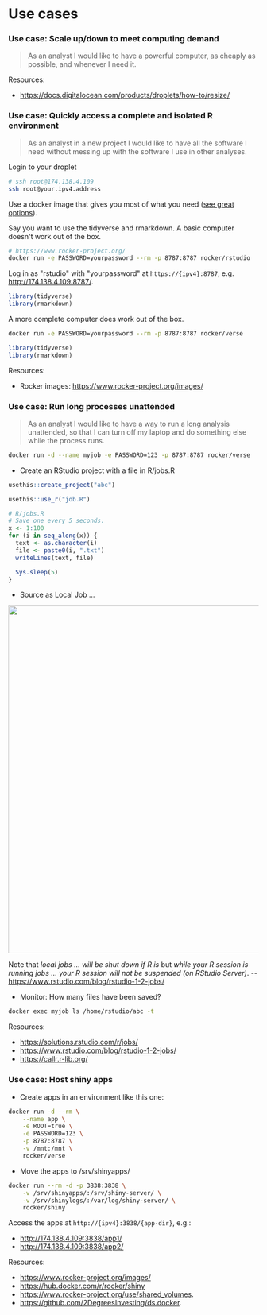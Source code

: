 # Use cases

### Use case: Scale up/down to meet computing demand

> As an analyst I would like to have a powerful computer, as cheaply as possible, and whenever I need it.

Resources:

* <https://docs.digitalocean.com/products/droplets/how-to/resize/>

### Use case: Quickly access a complete and isolated R environment

> As an analyst in a new project I would like to have all the software I need
without messing up with the software I use in other analyses.

Login to your droplet

```bash
# ssh root@174.138.4.109
ssh root@your.ipv4.address
```

Use a docker image that gives you most of what you need ([see great options](https://www.rocker-project.org/images/)).

Say you want to use the tidyverse and rmarkdown. A basic computer doesn't work
out of the box.

```bash
# https://www.rocker-project.org/
docker run -e PASSWORD=yourpassword --rm -p 8787:8787 rocker/rstudio
```

Log in as "rstudio" with "yourpassword" at `https://{ipv4}:8787`, e.g.
<http://174.138.4.109:8787/>.

```r
library(tidyverse)
library(rmarkdown)
```
  
A more complete computer does work out of the box.

```bash
docker run -e PASSWORD=yourpassword --rm -p 8787:8787 rocker/verse
```

```r
library(tidyverse)
library(rmarkdown)
```

Resources:

* Rocker images: https://www.rocker-project.org/images/

### Use case: Run long processes unattended

> As an analyst I would like to have a way to run a long analysis unattended, so
that I can turn off my laptop and do something else while the process runs.

```bash
docker run -d --name myjob -e PASSWORD=123 -p 8787:8787 rocker/verse
```

* Create an RStudio project with a file in R/jobs.R

```r
usethis::create_project("abc")
```

```r
usethis::use_r("job.R")

# R/jobs.R
# Save one every 5 seconds.
x <- 1:100
for (i in seq_along(x)) {
  text <- as.character(i)
  file <- paste0(i, ".txt")
  writeLines(text, file)

  Sys.sleep(5)
}
```

* Source as Local Job ...

<img src=https://i.imgur.com/rWhFj49.png width=700/>

Note that _local jobs ... will be shut down if R is_ but _while your R session
is running jobs ... your R session will not be suspended (on RStudio Server)_.
-- <https://www.rstudio.com/blog/rstudio-1-2-jobs/>

* Monitor: How many files have been saved?

```bash
docker exec myjob ls /home/rstudio/abc -t
```

Resources:

* <https://solutions.rstudio.com/r/jobs/> 
* <https://www.rstudio.com/blog/rstudio-1-2-jobs/>
* <https://callr.r-lib.org/>

### Use case: Host shiny apps

* Create apps in an environment like this one:

```bash
docker run -d --rm \
    --name app \
    -e ROOT=true \
    -e PASSWORD=123 \
    -p 8787:8787 \
    -v /mnt:/mnt \
    rocker/verse
```

* Move the apps to /srv/shinyapps/

```bash
docker run --rm -d -p 3838:3838 \
    -v /srv/shinyapps/:/srv/shiny-server/ \
    -v /srv/shinylogs/:/var/log/shiny-server/ \
    rocker/shiny
```

Access the apps at `http://{ipv4}:3838/{app-dir}`, e.g.:

* <http://174.138.4.109:3838/app1/>
* <http://174.138.4.109:3838/app2/>

Resources:

* <https://www.rocker-project.org/images/>
* <https://hub.docker.com/r/rocker/shiny>
* <https://www.rocker-project.org/use/shared_volumes>.
* <https://github.com/2DegreesInvesting/ds.docker>.

